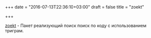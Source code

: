 +++
date = "2016-07-13T22:36:10+03:00"
draft = false
title = "zoekt"

+++

<p><a href="https://github.com/google/zoekt">zoekt</a>&nbsp;- Пакет реализующий поиск поиск по коду с использованием триграм.</p>

